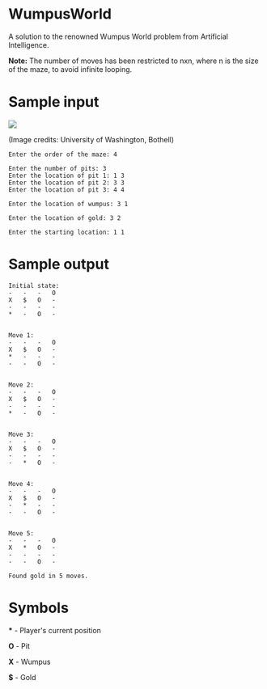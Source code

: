 # WumpusWorld
A solution to the renowned Wumpus World problem from Artificial Intelligence.

**Note:** The number of moves has been restricted to nxn, where n is the size of the maze, to avoid infinite looping.

# Sample input
![](http://courses.washington.edu/css482/hw60x.png)

(Image credits: University of Washington, Bothell)
```
Enter the order of the maze: 4

Enter the number of pits: 3
Enter the location of pit 1: 1 3
Enter the location of pit 2: 3 3
Enter the location of pit 3: 4 4

Enter the location of wumpus: 3 1

Enter the location of gold: 3 2

Enter the starting location: 1 1
```

# Sample output
```
Initial state:
-	-	-	O	
X	$	O	-	
-	-	-	-	
*	-	O	-	


Move 1:
-	-	-	O	
X	$	O	-	
*	-	-	-	
-	-	O	-	


Move 2:
-	-	-	O	
X	$	O	-	
-	-	-	-	
*	-	O	-	


Move 3:
-	-	-	O	
X	$	O	-	
-	-	-	-	
-	*	O	-	


Move 4:
-	-	-	O	
X	$	O	-	
-	*	-	-	
-	-	O	-	


Move 5:
-	-	-	O	
X	*	O	-	
-	-	-	-	
-	-	O	-	

Found gold in 5 moves.
```

# Symbols
**\*** - Player's current position

**O** - Pit

**X** - Wumpus

**$** - Gold
